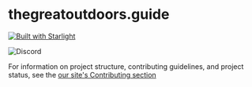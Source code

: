# thegreatoutdoors.guide

[![Built with Starlight](https://astro.badg.es/v2/built-with-starlight/small.svg)](https://starlight.astro.build)

![Discord](https://img.shields.io/discord/345621611770282004?style=for-the-badge&logo=discord&logoColor=white&label=Discord&labelColor=%23222&color=%23137c5a)

For information on project structure, contributing guidelines, and project status, see the [our site's Contributing section](https://thegreatoutdoors.guide/contribute)
